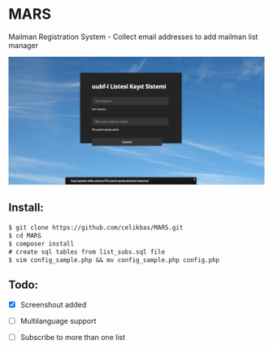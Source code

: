 # MARS
Mailman Registration System - Collect email addresses to add mailman list manager

![](assets/img/mars_screenshout.png)

## Install:

```
$ git clone https://github.com/celikbas/MARS.git
$ cd MARS
$ composer install
# create sql tables from list_subs.sql file
$ vim config_sample.php && mv config_sample.php config.php
```

## Todo:

- [x] Screenshout added
- [ ] Multilanguage support
- [ ] Subscribe to more than one list


